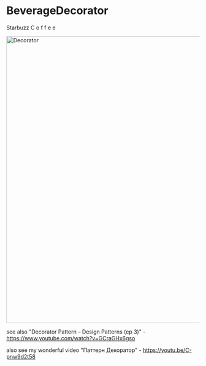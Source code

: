 # BeverageDecorator
Starbuzz C o f f e e

<img src="https://i.gyazo.com/31f9f81352124a56908a492f0212e554.png" alt="Decorator" width="750">

see also "Decorator Pattern – Design Patterns (ep 3)" - https://www.youtube.com/watch?v=GCraGHx6gso

also see my wonderful video "Паттерн Декоратор" - https://youtu.be/C-pnw9d2t58
